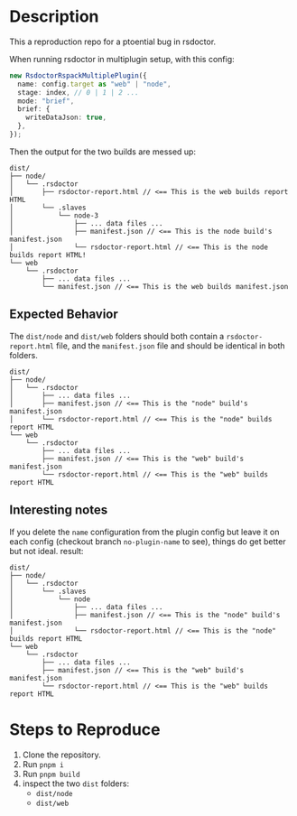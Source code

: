 # Description

This a reproduction repo for a ptoential bug in rsdoctor.

When running rsdoctor in multiplugin setup, with this config:

```ts
new RsdoctorRspackMultiplePlugin({
  name: config.target as "web" | "node",
  stage: index, // 0 | 1 | 2 ...
  mode: "brief",
  brief: {
    writeDataJson: true,
  },
});
```

Then the output for the two builds are messed up:

```
dist/
├── node/
│   └── .rsdoctor
│       ├── rsdoctor-report.html // <== This is the web builds report HTML
│       └── .slaves
│           └── node-3
│               ├── ... data files ...
│               ├── manifest.json // <== This is the node build's manifest.json
│               └── rsdoctor-report.html // <== This is the node builds report HTML!
└── web
    └── .rsdoctor
        ├── ... data files ...
        └── manifest.json // <== This is the web builds manifest.json
```

## Expected Behavior

The `dist/node` and `dist/web` folders should both contain a `rsdoctor-report.html` file, and the `manifest.json` file and should be identical in both folders.

```
dist/
├── node/
│   └── .rsdoctor
│       ├── ... data files ...
│       ├── manifest.json // <== This is the "node" build's manifest.json
│       └── rsdoctor-report.html // <== This is the "node" builds report HTML
└── web
    └── .rsdoctor
        ├── ... data files ...
        ├── manifest.json // <== This is the "web" build's manifest.json
        └── rsdoctor-report.html // <== This is the "web" builds report HTML
```

## Interesting notes

If you delete the `name` configuration from the plugin config but leave it on each config (checkout branch `no-plugin-name` to see), things do get better but not ideal.
result:

```
dist/
├── node/
│   └── .rsdoctor
│       └── .slaves
│           └── node
│               ├── ... data files ...
│               ├── manifest.json // <== This is the "node" build's manifest.json
│               └── rsdoctor-report.html // <== This is the "node" builds report HTML
└── web
    └── .rsdoctor
        ├── ... data files ...
        ├── manifest.json // <== This is the "web" build's manifest.json
        └── rsdoctor-report.html // <== This is the "web" builds report HTML
```

# Steps to Reproduce

1. Clone the repository.
2. Run `pnpm i`
3. Run `pnpm build`
4. inspect the two `dist` folders:
   - `dist/node`
   - `dist/web`
